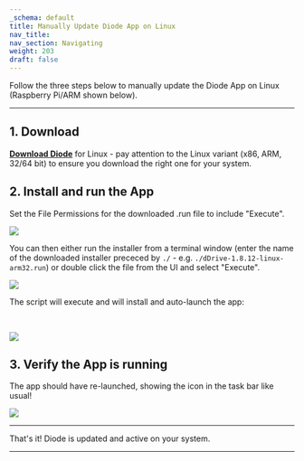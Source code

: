 ```yaml
---
_schema: default
title: Manually Update Diode App on Linux
nav_title:
nav_section: Navigating
weight: 203
draft: false
---
```

Follow the three steps below to manually update the Diode App on Linux (Raspberry Pi/ARM shown below).

---

## **1\. Download**

[**Download Diode**](https://diode.io/resources/download) for Linux - pay attention to the Linux variant (x86, ARM, 32/64 bit) to ensure you download the right one for your system.

## **2\. Install and run the App**

Set the File Permissions for the downloaded .run file to include "Execute".

![](https://files.helpdocs.io/qwk5dmv7m8/articles/d3eguu0pem/1615810674835/image.png)

You can then either run the installer from a terminal window (enter the name of the downloaded installer prececed by `./` - e.g. `./dDrive-1.8.12-linux-arm32.run`) or double click the file from the UI and select "Execute".

![](https://files.helpdocs.io/qwk5dmv7m8/articles/y4o1695k29/1699906605154/image.png)

The script will execute and will install and auto-launch the app:

&nbsp;

![](https://files.helpdocs.io/qwk5dmv7m8/articles/y4o1695k29/1699906781708/image.png)

## **3\. Verify the App is running**

The app should have re-launched, showing the icon in the task bar like usual!

![](https://files.helpdocs.io/qwk5dmv7m8/articles/y4o1695k29/1699906860549/image.png)

---

That's it! Diode is updated and active on your system.

---

&nbsp;